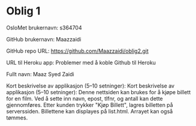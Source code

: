 # Oblig 1

OsloMet brukernavn: s364704

GitHub brukernavn: Maazzaidi

GitHub repo URL: https://github.com/Maazzaidi/oblig2.git



URL til Heroku app: Problemer med å koble Github til Heroku

Fullt navn: Maaz Syed Zaidi

Kort beskrivelse av applikasjon (5–10 setninger):
Kort beskrivelse av applikasjon (5–10 setninger): 
Denne nettsiden kan brukes for å kjøpe billett for en film. 
Ved å sette inn navn, epost, tlfnr, og antall kan dette gjennomføres.
Etter kunden trykker "Kjøp Billett", lagres billetten på serverssiden.
Billettene kan displayes på list.html. Arrayet kan også tømmes. 

